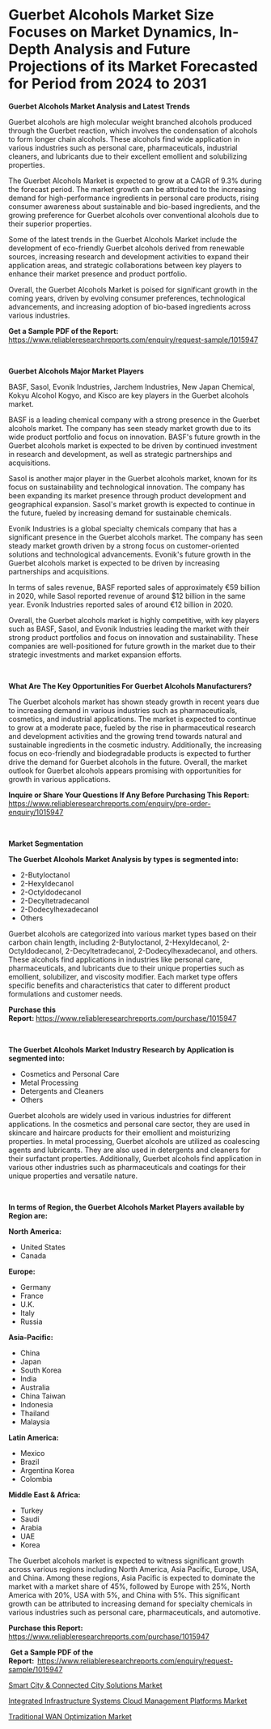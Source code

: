<p><h1>Guerbet Alcohols Market Size Focuses on Market Dynamics, In-Depth Analysis and Future Projections of its Market Forecasted for Period from 2024 to 2031</h1></p><p><strong>Guerbet Alcohols Market Analysis and Latest Trends</strong></p>
<p><p>Guerbet alcohols are high molecular weight branched alcohols produced through the Guerbet reaction, which involves the condensation of alcohols to form longer chain alcohols. These alcohols find wide application in various industries such as personal care, pharmaceuticals, industrial cleaners, and lubricants due to their excellent emollient and solubilizing properties.</p><p>The Guerbet Alcohols Market is expected to grow at a CAGR of 9.3% during the forecast period. The market growth can be attributed to the increasing demand for high-performance ingredients in personal care products, rising consumer awareness about sustainable and bio-based ingredients, and the growing preference for Guerbet alcohols over conventional alcohols due to their superior properties. </p><p>Some of the latest trends in the Guerbet Alcohols Market include the development of eco-friendly Guerbet alcohols derived from renewable sources, increasing research and development activities to expand their application areas, and strategic collaborations between key players to enhance their market presence and product portfolio.</p><p>Overall, the Guerbet Alcohols Market is poised for significant growth in the coming years, driven by evolving consumer preferences, technological advancements, and increasing adoption of bio-based ingredients across various industries.</p></p>
<p><strong>Get a Sample PDF of the Report:&nbsp;</strong> <a href="https://www.reliableresearchreports.com/enquiry/request-sample/1015947">https://www.reliableresearchreports.com/enquiry/request-sample/1015947</a></p>
<p>&nbsp;</p>
<p><strong>Guerbet Alcohols Major Market Players</strong></p>
<p><p>BASF, Sasol, Evonik Industries, Jarchem Industries, New Japan Chemical, Kokyu Alcohol Kogyo, and Kisco are key players in the Guerbet alcohols market. </p><p>BASF is a leading chemical company with a strong presence in the Guerbet alcohols market. The company has seen steady market growth due to its wide product portfolio and focus on innovation. BASF's future growth in the Guerbet alcohols market is expected to be driven by continued investment in research and development, as well as strategic partnerships and acquisitions.</p><p>Sasol is another major player in the Guerbet alcohols market, known for its focus on sustainability and technological innovation. The company has been expanding its market presence through product development and geographical expansion. Sasol's market growth is expected to continue in the future, fueled by increasing demand for sustainable chemicals.</p><p>Evonik Industries is a global specialty chemicals company that has a significant presence in the Guerbet alcohols market. The company has seen steady market growth driven by a strong focus on customer-oriented solutions and technological advancements. Evonik's future growth in the Guerbet alcohols market is expected to be driven by increasing partnerships and acquisitions.</p><p>In terms of sales revenue, BASF reported sales of approximately €59 billion in 2020, while Sasol reported revenue of around $12 billion in the same year. Evonik Industries reported sales of around €12 billion in 2020.</p><p>Overall, the Guerbet alcohols market is highly competitive, with key players such as BASF, Sasol, and Evonik Industries leading the market with their strong product portfolios and focus on innovation and sustainability. These companies are well-positioned for future growth in the market due to their strategic investments and market expansion efforts.</p></p>
<p>&nbsp;</p>
<p><strong>What Are The Key Opportunities For Guerbet Alcohols Manufacturers?</strong></p>
<p><p>The Guerbet alcohols market has shown steady growth in recent years due to increasing demand in various industries such as pharmaceuticals, cosmetics, and industrial applications. The market is expected to continue to grow at a moderate pace, fueled by the rise in pharmaceutical research and development activities and the growing trend towards natural and sustainable ingredients in the cosmetic industry. Additionally, the increasing focus on eco-friendly and biodegradable products is expected to further drive the demand for Guerbet alcohols in the future. Overall, the market outlook for Guerbet alcohols appears promising with opportunities for growth in various applications.</p></p>
<p><strong>Inquire or Share Your Questions If Any Before Purchasing This Report:</strong> <a href="https://www.reliableresearchreports.com/enquiry/pre-order-enquiry/1015947">https://www.reliableresearchreports.com/enquiry/pre-order-enquiry/1015947</a></p>
<p>&nbsp;</p>
<p><strong>Market Segmentation</strong></p>
<p><strong>The Guerbet Alcohols Market Analysis by types is segmented into:</strong></p>
<p><ul><li>2-Butyloctanol</li><li>2-Hexyldecanol</li><li>2-Octyldodecanol</li><li>2-Decyltetradecanol</li><li>2-Dodecylhexadecanol</li><li>Others</li></ul></p>
<p><p>Guerbet alcohols are categorized into various market types based on their carbon chain length, including 2-Butyloctanol, 2-Hexyldecanol, 2-Octyldodecanol, 2-Decyltetradecanol, 2-Dodecylhexadecanol, and others. These alcohols find applications in industries like personal care, pharmaceuticals, and lubricants due to their unique properties such as emollient, solubilizer, and viscosity modifier. Each market type offers specific benefits and characteristics that cater to different product formulations and customer needs.</p></p>
<p><strong>Purchase this Report:&nbsp;</strong><a href="https://www.reliableresearchreports.com/purchase/1015947">https://www.reliableresearchreports.com/purchase/1015947</a></p>
<p>&nbsp;</p>
<p><strong>The Guerbet Alcohols Market Industry Research by Application is segmented into:</strong></p>
<p><ul><li>Cosmetics and Personal Care</li><li>Metal Processing</li><li>Detergents and Cleaners</li><li>Others</li></ul></p>
<p><p>Guerbet alcohols are widely used in various industries for different applications. In the cosmetics and personal care sector, they are used in skincare and haircare products for their emollient and moisturizing properties. In metal processing, Guerbet alcohols are utilized as coalescing agents and lubricants. They are also used in detergents and cleaners for their surfactant properties. Additionally, Guerbet alcohols find application in various other industries such as pharmaceuticals and coatings for their unique properties and versatile nature.</p></p>
<p>&nbsp;</p>
<p><strong>In terms of Region, the Guerbet Alcohols Market Players available by Region are:</strong></p>
<p>
    <p> <strong> North America: </strong>
        <ul>
            <li>United States</li>
            <li>Canada</li>
        </ul>
        </p> 
    <p> <strong> Europe: </strong>
        <ul>
            <li>Germany</li>
            <li>France</li>
            <li>U.K.</li>
            <li>Italy</li>
            <li>Russia</li>
        </ul>
        </p> 
    <p> <strong> Asia-Pacific: </strong>
        <ul>
            <li>China</li>
            <li>Japan</li>
            <li>South Korea</li>
            <li>India</li>
            <li>Australia</li>
            <li>China Taiwan</li>
            <li>Indonesia</li>
            <li>Thailand</li>
            <li>Malaysia</li>
        </ul>
        </p> 
    <p> <strong> Latin America: </strong>
        <ul>
            <li>Mexico</li>
            <li>Brazil</li>
            <li>Argentina Korea</li>
            <li>Colombia</li>
        </ul>
        </p> 
    <p> <strong> Middle East & Africa: </strong>
        <ul>
            <li>Turkey</li>
            <li>Saudi</li>
            <li>Arabia</li>
            <li>UAE</li>
            <li>Korea</li>
        </ul>
    </p>
    </p>
<p><p>The Guerbet alcohols market is expected to witness significant growth across various regions including North America, Asia Pacific, Europe, USA, and China. Among these regions, Asia Pacific is expected to dominate the market with a market share of 45%, followed by Europe with 25%, North America with 20%, USA with 5%, and China with 5%. This significant growth can be attributed to increasing demand for specialty chemicals in various industries such as personal care, pharmaceuticals, and automotive.</p></p>
<p><strong>Purchase this Report: </strong><a href="https://www.reliableresearchreports.com/purchase/1015947">https://www.reliableresearchreports.com/purchase/1015947</a></p>
<p>&nbsp;<strong>Get a Sample PDF of the Report:&nbsp;&nbsp;</strong><a href="https://www.reliableresearchreports.com/enquiry/request-sample/1015947">https://www.reliableresearchreports.com/enquiry/request-sample/1015947</a></p>
<p><strong></strong></p>
<p><p><a href="https://view.publitas.com/reportprime-1/smart-city-connected-city-solutions-market-size-market-trends-and-growth-outlook-forecasted-for-period-from-2023-to-2030/">Smart City & Connected City Solutions Market</a></p><p><a href="https://view.publitas.com/reportprime-1/integrated-infrastructure-systems-cloud-management-platforms-market-size-furnishes-valuable-information-encompassing-market-share-market-trends-and-projections-spanning-from-2023-to-2030/">Integrated Infrastructure Systems Cloud Management Platforms Market</a></p><p><a href="https://view.publitas.com/reportprime-1/traditional-wan-optimization-market-research-report-unlocks-analysis-on-the-market-financial-status-market-size-and-market-revenue-upto-2030/">Traditional WAN Optimization Market</a></p></p>
